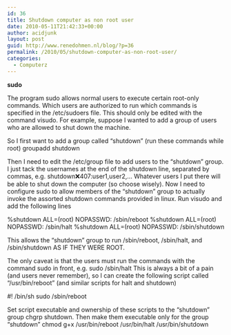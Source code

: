 ```yaml
---
id: 36
title: Shutdown computer as non root user
date: 2010-05-11T21:42:33+00:00
author: acidjunk
layout: post
guid: http://www.renedohmen.nl/blog/?p=36
permalink: /2010/05/shutdown-computer-as-non-root-user/
categories:
  - Computerz
---
```

**sudo** 

The program sudo allows normal users to execute certain root-only commands. Which users are authorized to run which commands is specified in the /etc/sudoers file. This should only be edited with the command visudo. For example, suppose I wanted to add a group of users who are allowed to shut down the machine.

So I first want to add a group called &#8220;shutdown&#8221; (run these commands while root) groupadd shutdown

Then I need to edit the /etc/group file to add users to the &#8220;shutdown&#8221; group. I just tack the usernames at the end of the shutdown line, separated by commas, e.g. shutdown:x:407:user1,user2,&#8230; Whatever users I put there will be able to shut down the computer (so choose wisely). Now I need to configure sudo to allow members of the &#8220;shutdown&#8221; group to actually invoke the assorted shutdown commands provided in linux. Run visudo and add the following lines

%shutdown ALL=(root) NOPASSWD: /sbin/reboot %shutdown ALL=(root) NOPASSWD: /sbin/halt %shutdown ALL=(root) NOPASSWD: /sbin/shutdown

This allows the &#8220;shutdown&#8221; group to run /sbin/reboot, /sbin/halt, and /sbin/shutdown AS IF THEY WERE ROOT.

The only caveat is that the users must run the commands with the command sudo in front, e.g. sudo /sbin/halt This is always a bit of a pain (and users never remember), so I can create the following script called &#8220;/usr/bin/reboot&#8221; (and similar scripts for halt and shutdown)

#! /bin/sh sudo /sbin/reboot

Set script executable and ownership of these scripts to the &#8220;shutdown&#8221; group chgrp shutdown. Then make them executable only for the group &#8220;shutdown&#8221; chmod g+x /usr/bin/reboot /usr/bin/halt /usr/bin/shutdown